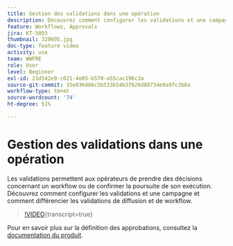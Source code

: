 ```yaml
---
title: Gestion des validations dans une opération
description: Découvrez comment configurer les validations et une campagne et comment différencier les validations de diffusion et de workflow.
feature: Workflows, Approvals
jira: KT-5093
thumbnail: 329605.jpg
doc-type: feature video
activity: use
team: WWFRE
role: User
level: Beginner
exl-id: 21d542e9-c021-4e05-b570-a55cac196c3a
source-git-commit: 35e036486c5b533b54b3f626d88734e9a9fc3b8a
workflow-type: tm+mt
source-wordcount: '74'
ht-degree: 51%

---
```


# Gestion des validations dans une opération

Les validations permettent aux opérateurs de prendre des décisions concernant un workflow ou de confirmer la poursuite de son exécution.
Découvrez comment configurer les validations et une campagne et comment différencier les validations de diffusion et de workflow.

>[!VIDEO](https://video.tv.adobe.com/v/3452609?quality=12&learn=on&captions=fre_fr){transcript=true}

Pour en savoir plus sur la définition des approbations, consultez la [documentation du produit](https://experienceleague.adobe.com/docs/campaign-classic/using/automating-with-workflows/executing-a-workflow/defining-approvals.html?lang=fr#sending-emails).
